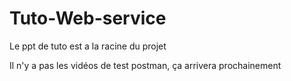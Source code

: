# Tuto-Web-service


Le ppt de tuto est a la racine du projet

Il n'y a pas les vidéos de test postman, ça arrivera prochainement
